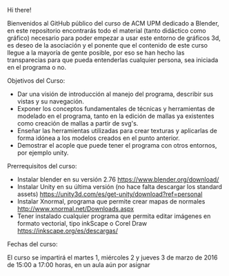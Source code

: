 Hi there!

Bienvenidos al GitHub público del curso de ACM UPM dedicado a Blender, en este repositorio encontrarás todo el material (tanto didáctico como gráfico) necesario para poder empezar a usar este entorno de gráficos 3d, es deseo de la asociación y el ponente que el contenido de este curso llegue a la mayoría de gente posible, por eso se han hecho las transparecias para que pueda entenderlas cualquier persona, sea iniciada en el programa o no.

Objetivos del Curso:
	
* Dar una visión de introducción al manejo del programa, describir sus vistas y su navegación.
* Exponer los conceptos fundamentales de técnicas y herramientas de modelado en el programa, tanto en la edición de mallas ya existentes como creación de mallas a partir de svg's.
* Enseñar las herramientas utilizadas para crear texturas y aplicarlas de forma idónea a los modelos creados en el punto anterior.
* Demostrar el acople que puede tener el programa con otros entornos, por ejemplo unity.


Prerrequisitos del curso:

* Instalar blender en su versión 2.76 https://www.blender.org/download/
* Instalar Unity en su última versión (no hace falta descargar los standard assets) https://unity3d.com/es/get-unity/download?ref=personal
* Instalar Xnormal, programa que permite crear mapas de normales http://www.xnormal.net/Downloads.aspx
* Tener instalado cualquier programa que permita editar imágenes en formato vectorial, tipo inkScape o Corel Draw https://inkscape.org/es/descargas/

Fechas del curso:

El curso se impartirá el martes 1, miércoles 2 y jueves 3 de marzo de 2016 de 15:00 a 17:00 horas, en un aula aún por asignar
